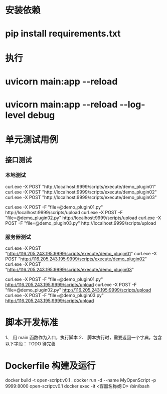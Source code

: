 # 安装依赖
# pip install requirements.txt 

# 执行
# uvicorn main:app --reload 
# uvicorn main:app --reload --log-level debug


# 单元测试用例
## 接口测试
### 本地测试
curl.exe -X POST "http://localhost:9999/scripts/execute/demo_plugin01"
curl.exe -X POST "http://localhost:9999/scripts/execute/demo_plugin02"
curl.exe -X POST "http://localhost:9999/scripts/execute/demo_plugin03"

curl.exe -X POST -F "file=@demo_plugin01.py" http://localhost:9999/scripts/upload
curl.exe -X POST -F "file=@demo_plugin02.py" http://localhost:9999/scripts/upload
curl.exe -X POST -F "file=@demo_plugin03.py" http://localhost:9999/scripts/upload
### 服务器测试
curl.exe -X POST "http://116.205.243.195:9999/scripts/execute/demo_plugin01"
curl.exe -X POST "http://116.205.243.195:9999/scripts/execute/demo_plugin02"
curl.exe -X POST "http://116.205.243.195:9999/scripts/execute/demo_plugin03"

curl.exe -X POST -F "file=@demo_plugin01.py" http://116.205.243.195:9999/scripts/upload
curl.exe -X POST -F "file=@demo_plugin02.py" http://116.205.243.195:9999/scripts/upload
curl.exe -X POST -F "file=@demo_plugin03.py" http://116.205.243.195:9999/scripts/upload


# 脚本开发标准
1、 用 main 函数作为入口，执行脚本
2、 脚本执行时，需要返回一个字典，包含以下字段： TODO 待完善

# Dockerfile 构建及运行
docker build -t open-script:v0.1 .
docker run -d --name MyOpenScript -p 9999:8000 open-script:v0.1
docker exec -it <容器名称或ID> /bin/bash
